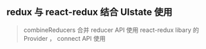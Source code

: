 ## redux 与 react-redux 结合 UIstate 使用

> combineReducers 合并 reducer API 使用
> react-redux libary 的 Provider ， connect API 使用
